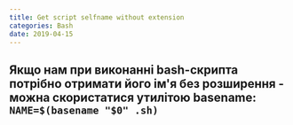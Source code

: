 ```yaml
---
title: Get script selfname without extension
categories: Bash
date: 2019-04-15
---
```


**Якщо нам при виконанні bash-скрипта потрібно отримати його ім'я без розширення - можна скористатися утилітою basename:**
`NAME=$(basename "$0" .sh)`
-----
